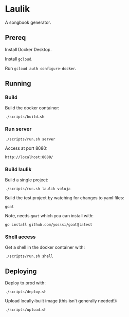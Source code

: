# Laulik

A songbook generator.

## Prereq
Install Docker Desktop.

Install `gcloud`.

Run `gcloud auth configure-docker`.

## Running
### Build
Build the docker container:

    ./scripts/build.sh

### Run server

    ./scripts/run.sh server

Access at port 8080:

    http://localhost:8080/

### Build laulik
Build a single project:

    ./scripts/run.sh laulik voluja

Build the test project by watching for changes to yaml files:

    goat

Note, needs `goat` which you can install with:

    go install github.com/yosssi/goat@latest

### Shell access
Get a shell in the docker container with:

    ./scripts/run.sh shell

## Deploying
Deploy to prod with:

    ./scripts/deploy.sh

Upload locally-built image (this isn't generally needed!):

    ./scripts/upload.sh
